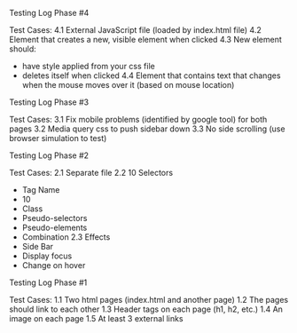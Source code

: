 Testing Log Phase #4

Test Cases:
4.1 External JavaScript file (loaded by index.html file)
4.2 Element that creates a new, visible element when clicked
4.3 New element should:
  - have style applied from your css file
  - deletes itself when clicked
4.4 Element that contains text that changes when the mouse moves over it (based on mouse location)

Testing Log Phase #3

Test Cases:
3.1 Fix mobile problems (identified by google tool) for both pages
3.2 Media query css to push sidebar down
3.3 No side scrolling (use browser simulation to test)

Testing Log Phase #2

Test Cases:
2.1 Separate file
2.2 10 Selectors
  - Tag Name
  - 10
  - Class
  - Pseudo-selectors
  - Pseudo-elements
  - Combination
2.3 Effects
  - Side Bar
  - Display focus
  - Change on hover

Testing Log Phase #1

Test Cases:
1.1 Two html pages (index.html and another page)
1.2 The pages should link to each other
1.3 Header tags on each page (h1, h2, etc.)
1.4 An image on each page
1.5 At least 3 external links
